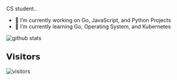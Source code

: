 CS student..

- 🔭 I’m currently working on Go, JavaScript, and Python Projects
- 🌱 I’m currently learning Go, Operating System, and Kubernetes

![github stats](https://github-readme-stats.vercel.app/api?username=zarszz&show_icons=true)

## 𝗩𝗶𝘀𝗶𝘁𝗼𝗿𝘀

![visitors](https://visitor-badge.glitch.me/badge?page_id=zarszz)


<!--
**zarszz/zarszz** is a ✨ _special_ ✨ repository because its `README.md` (this file) appears on your GitHub profile.

Here are some ideas to get you started:
- 🔭 I’m currently working on ....
- 🌱 I’m currently learning ...
- 👯 I’m looking to collaborate on ...
- 🤔 I’m looking for help with ...
- 💬 Ask me about ...
- 📫 How to reach me: ...
- 😄 Pronouns: ...
- ⚡ Fun fact: ...
-->
